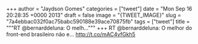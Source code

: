 
+++
author = "Jaydson Gomes"
categories = ["tweet"]
date = "Mon Sep 16 20:28:35 +0000 2013"
draft = false
image = "{TWEET_IMAGE}"
slug = "7a4ebbac032f0ac75babc590188e39ace70875fb"
tags = ["tweet"]
title = """RT @bernarddeluna: O melh..."""
+++
RT @bernarddeluna: O melhor do front-end brasileiro não e… http://t.co/mAC4vfGkh5

